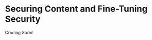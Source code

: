 # Securing Content and Fine-Tuning Security

Coming Soon!

<!--
[$LIFERAY_LEARN_YOUTUBE_URL$]=https://www.youtube.com/embed/Baq1dBSETi8

---

## Next Up

* [Exercise 2b: Create User Groups](./exercises-create-user-groups.md)
-->